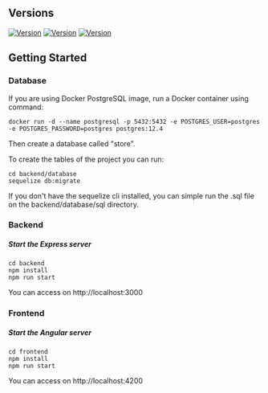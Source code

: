 ## Versions
[![Version](https://img.shields.io/static/v1?label=Express&message=4.17&color=blue)]()
[![Version](https://img.shields.io/static/v1?label=Angular&message=10.1.2&color=blue)]()
[![Version](https://img.shields.io/static/v1?label=PostgreSQL&message=12.4&color=blue)]()

## Getting Started

### Database
If you are using Docker PostgreSQL image, run a Docker container using command:

```
docker run -d --name postgresql -p 5432:5432 -e POSTGRES_USER=postgres -e POSTGRES_PASSWORD=postgres postgres:12.4
```
Then create a database called "store".

To create the tables of the project you can run:
```
cd backend/database 
sequelize db:migrate
```
If you don't have the sequelize cli installed, you can simple run the .sql file on the backend/database/sql directory.

### Backend
##### Start the Express server
```
cd backend
npm install
npm run start
```
You can access on http://localhost:3000


### Frontend
##### Start the Angular server
```
cd frontend
npm install
npm run start
```
You can access on http://localhost:4200
